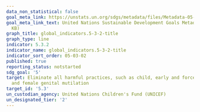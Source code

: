 ```yaml
---
data_non_statistical: false
goal_meta_link: https://unstats.un.org/sdgs/metadata/files/Metadata-05-03-02.pdf
goal_meta_link_text: United Nations Sustainable Development Goals Metadata (PDF 206
  KB)
graph_title: global_indicators.5-3-2-title
graph_type: line
indicator: 5.3.2
indicator_name: global_indicators.5-3-2-title
indicator_sort_order: 05-03-02
published: true
reporting_status: notstarted
sdg_goal: '5'
target: Eliminate all harmful practices, such as child, early and forced marriage
  and female genital mutilation
target_id: '5.3'
un_custodian_agency: United Nations Children's Fund (UNICEF)
un_designated_tier: '2'
---
```

